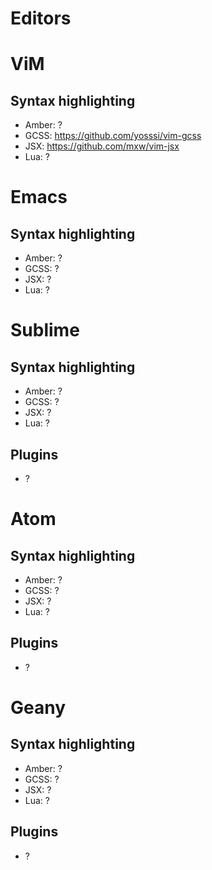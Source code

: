 # Editors

ViM
===

Syntax highlighting
-------------------

* Amber: ?
* GCSS: https://github.com/yosssi/vim-gcss
* JSX: https://github.com/mxw/vim-jsx
* Lua: ?

Emacs
=====

Syntax highlighting
-------------------

* Amber: ?
* GCSS: ?
* JSX: ?
* Lua: ?

Sublime
=======

Syntax highlighting
-------------------

* Amber: ?
* GCSS: ?
* JSX: ?
* Lua: ?

Plugins
-------

* ?


Atom
====

Syntax highlighting
-------------------

* Amber: ?
* GCSS: ?
* JSX: ?
* Lua: ?

Plugins
-------

* ?


Geany
=====

Syntax highlighting
-------------------

* Amber: ?
* GCSS: ?
* JSX: ?
* Lua: ?

Plugins
-------

* ?

